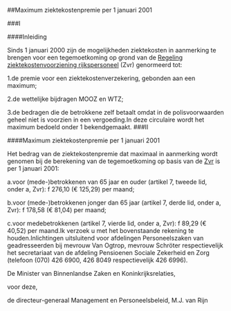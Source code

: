 <meta http-equiv='Content-Type' content='text/html; charset=utf-8' />

##Maximum ziektekostenpremie per 1 januari 2001

###I 

####Inleiding

Sinds 1 januari 2000 zijn de mogelijkheden ziektekosten in aanmerking te brengen voor een tegemoetkoming op grond van de [Regeling ziektekostenvoorziening rijkspersoneel](../../../../../../../../AMvB/regeling/ziektekostenvoorziening/rijkspersoneel/BWBR0008818/README.md) (Zvr) genormeerd tot:

1.de premie voor een ziektekostenverzekering, gebonden aan een maximum;

2.de wettelijke bijdragen MOOZ en WTZ;

3.de bedragen die de betrokkene zelf betaalt omdat in de polisvoorwaarden geheel niet is voorzien in een vergoeding.In deze circulaire wordt het maximum bedoeld onder 1 bekendgemaakt. 
###II 

####Maximum ziektekostenpremie per 1 januari 2001

Het bedrag van de ziektekostenpremie dat maximaal in aanmerking wordt genomen bij de berekening van de tegemoetkoming op basis van de [Zvr](../../../../../../../../AMvB/regeling/ziektekostenvoorziening/rijkspersoneel/BWBR0008818/README.md) is per 1 januari 2001:

a.voor (mede-)betrokkenen van 65 jaar en ouder (artikel 7, tweede lid, onder a, Zvr): f 276,10 (€ 125,29) per maand;

b.voor (mede-)betrokkenen jonger dan 65 jaar (artikel 7, derde lid, onder a, Zvr): f 178,58 (€ 81,04) per maand;

c.voor medebetrokkenen (artikel 7, vierde lid, onder a, Zvr): f 89,29 (€ 40,52) per maand.Ik verzoek u met het bovenstaande rekening te houden.Inlichtingen uitsluitend voor afdelingen Personeelszaken van geadresseerden bij mevrouw Van Ogtrop, mevrouw Schröter respectievelijk het secretariaat van de afdeling Pensioenen Sociale Zekerheid en Zorg (telefoon (070) 426 6900, 426 8049 respectievelijk 426 6996). 

De 
Minister van Binnenlandse Zaken en Koninkrijksrelaties,

voor deze,

de 
directeur-generaal Management en Personeelsbeleid,
M.J. van Rijn   
